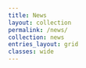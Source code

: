```yaml
---
title: News
layout: collection
permalink: /news/
collection: news 
entries_layout: grid
classes: wide
---
```

